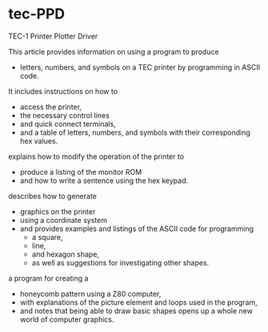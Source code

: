 # tec-PPD
TEC-1 Printer Plotter Driver

This article provides information on using a program to produce 
- letters, numbers, and symbols on a TEC printer by programming in ASCII code. 

It includes instructions on how to 
- access the printer, 
- the necessary control lines 
- and quick connect terminals, 
- and a table of letters, numbers, and symbols with their corresponding hex values. 

explains how to modify the operation of the printer to 
- produce a listing of the monitor ROM 
- and how to write a sentence using the hex keypad. 

describes how to generate 
- graphics on the printer 
- using a coordinate system 
- and provides examples and listings of the ASCII code for programming 
  - a square, 
  - line, 
  - and hexagon shape, 
  - as well as suggestions for investigating other shapes. 
  
a program for creating a 
- honeycomb pattern using a Z80 computer, 
- with explanations of the picture element and loops used in the program, 
- and notes that being able to draw basic shapes opens up a whole new world of computer graphics.

